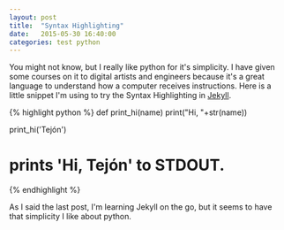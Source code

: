 ```yaml
---
layout: post
title:  "Syntax Highlighting"
date:   2015-05-30 16:40:00
categories: test python
---
```

You might not know, but I really like python for it's simplicity. I have given some courses on it to digital artists and engineers because it's a great language to understand how a computer receives instructions. Here is a little snippet I'm using to try the Syntax Highlighting in [Jekyll][jekyll].

{% highlight python %}
def print_hi(name)
    print("Hi, "+str(name))

print_hi('Tejón')
# prints 'Hi, Tejón' to STDOUT.
{% endhighlight %}

As I said the last post, I'm learning Jekyll on the go, but it seems to have that simplicity I like about python.

[jekyll]:      http://jekyllrb.com

